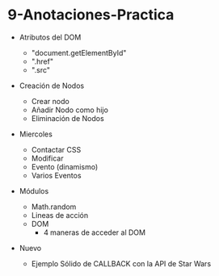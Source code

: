 # 9-Anotaciones-Practica
  - Atributos del DOM
      - "document.getElementById"
      - ".href"
      - ".src"
      
  - Creación de Nodos
      - Crear nodo
      - Añadir Nodo como hijo
      - Eliminación de Nodos 
   
  - Miercoles
      - Contactar CSS
      - Modificar
      - Evento (dinamismo)
      - Varios Eventos
      
  
  
  -  Módulos  
      - Math.random
      - Lineas de acción
      - DOM
        - 4 maneras de acceder al DOM
    
   - Nuevo
      - Ejemplo Sólido de CALLBACK con la API de Star Wars
